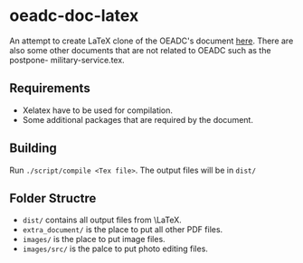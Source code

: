 # oeadc-doc-latex
An attempt to create LaTeX clone of the OEADC's document [here](http://oeadc.org/Download).
There are also some other documents that are not related to OEADC such as the postpone-
military-service.tex.

## Requirements
- Xelatex have to be used for compilation.
- Some additional packages that are required by the document.

## Building
Run `./script/compile <Tex file>`. The output files will be in `dist/`

## Folder Structre
- `dist/` contains all output files from \LaTeX.
- `extra_document/` is the place to put all other PDF files.
- `images/` is the place to put image files.
- `images/src/` is the palce to put photo editing files.
